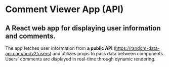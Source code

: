 # Comment Viewer App (API)

## A React web app for displaying user information and comments. 

The app fetches user information from **a public API** (https://random-data-api.com/api/v2/users) and utilizes props to pass data between components. 
Users' comments are displayed in real-time through dynamic rendering.
